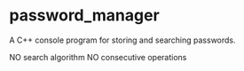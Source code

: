 # password_manager
 A C++ console program for storing and searching passwords. 



NO search algorithm
NO consecutive operations 

